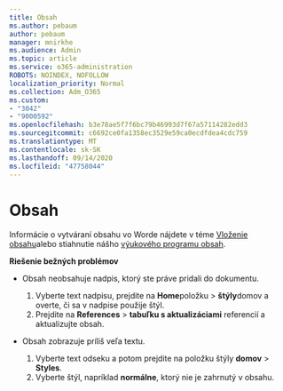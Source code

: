 ```yaml
---
title: Obsah
ms.author: pebaum
author: pebaum
manager: mnirkhe
ms.audience: Admin
ms.topic: article
ms.service: o365-administration
ROBOTS: NOINDEX, NOFOLLOW
localization_priority: Normal
ms.collection: Adm_O365
ms.custom:
- "3042"
- "9000592"
ms.openlocfilehash: b3e78ae5f7f6bc79b46993d7f67a57114282edd3
ms.sourcegitcommit: c6692ce0fa1358ec3529e59ca0ecdfdea4cdc759
ms.translationtype: MT
ms.contentlocale: sk-SK
ms.lasthandoff: 09/14/2020
ms.locfileid: "47758044"
---
```

# <a name="table-of-contents"></a>Obsah

Informácie o vytváraní obsahu vo Worde nájdete v téme [Vloženie obsahu](https://support.office.com/article/882e8564-0edb-435e-84b5-1d8552ccf0c0)alebo stiahnutie nášho [výukového programu obsah](https://go.microsoft.com/fwlink/?linkid=2065106).

**Riešenie bežných problémov**

- Obsah neobsahuje nadpis, ktorý ste práve pridali do dokumentu.
  1. Vyberte text nadpisu, prejdite na **Home**položku  >  **štýly**domov a overte, či sa v nadpise použije štýl.
  2. Prejdite na **References**  >  **tabuľku s aktualizáciami** referencií a aktualizujte obsah.

- Obsah zobrazuje príliš veľa textu. 
  1. Vyberte text odseku a potom prejdite na položku štýly **domov**  >  **Styles**.
  2. Vyberte štýl, napríklad **normálne**, ktorý nie je zahrnutý v obsahu.